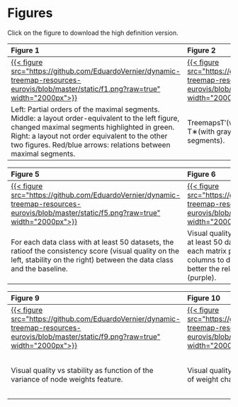 # Figures

Click on the figure to download the high definition version.


| Figure 1                                                                                                                                                                                                                                                               | Figure 2                                                                                                                                                                                                                                            | Figure 3                                                                                                                                                                                                                                            | Figure 4                                                                                                                                                                                                                                            |
|:-----------------------------------------------------------------------------------------------------------------------------------------------------------------------------------------------------------------------------------------------------------------------|:----------------------------------------------------------------------------------------------------------------------------------------------------------------------------------------------------------------------------------------------------|:----------------------------------------------------------------------------------------------------------------------------------------------------------------------------------------------------------------------------------------------------|:----------------------------------------------------------------------------------------------------------------------------------------------------------------------------------------------------------------------------------------------------|
| [{{< figure src="https://github.com/EduardoVernier/dynamic-treemap-resources-eurovis/blob/master/static/f1.png?raw=true" width="2000px">}}](https://github.com/EduardoVernier/dynamic-treemap-resources-eurovis/blob/master/static/f1.pdf?raw=true)                    | [{{< figure src="https://github.com/EduardoVernier/dynamic-treemap-resources-eurovis/blob/master/static/f2.png?raw=true" width="2000px">}}](https://github.com/EduardoVernier/dynamic-treemap-resources-eurovis/blob/master/static/f2.pdf?raw=true) | [{{< figure src="https://github.com/EduardoVernier/dynamic-treemap-resources-eurovis/blob/master/static/f3.png?raw=true" width="2000px">}}](https://github.com/EduardoVernier/dynamic-treemap-resources-eurovis/blob/master/static/f3.pdf?raw=true) | [{{< figure src="https://github.com/EduardoVernier/dynamic-treemap-resources-eurovis/blob/master/static/f4.png?raw=true" width="2000px">}}](https://github.com/EduardoVernier/dynamic-treemap-resources-eurovis/blob/master/static/f4.pdf?raw=true) |
| Left: Partial orders of the maximal segments. Middle: a layout order-equivalent to the left figure, changed maximal segments highlighted in green. Right: a layout not order equivalent to the other two figures. Red/blue arrows: relations between maximal segments. | TreemapsT′(with gray rectangle inserted),T, and T∗(with gray area spread over maximal segments).                                                                                                                                                    | Scatter plot of the average layout change between T and T′or T∗for a random 25% sample of all algorithms and datasets                                                                                                                               | Distribution of datasets over classes.                                                                                                                                                                                                              |

| Figure 5                                                                                                                                                                                                                                            | Figure 6                                                                                                                                                                                                                                                        | Figure 7                                                                                                                                                                                                                                               | Figure 8                                                                                                                                                                                                                                            |
|:----------------------------------------------------------------------------------------------------------------------------------------------------------------------------------------------------------------------------------------------------|:----------------------------------------------------------------------------------------------------------------------------------------------------------------------------------------------------------------------------------------------------------------|:-------------------------------------------------------------------------------------------------------------------------------------------------------------------------------------------------------------------------------------------------------|:----------------------------------------------------------------------------------------------------------------------------------------------------------------------------------------------------------------------------------------------------|
| [{{< figure src="https://github.com/EduardoVernier/dynamic-treemap-resources-eurovis/blob/master/static/f5.png?raw=true" width="2000px">}}](https://github.com/EduardoVernier/dynamic-treemap-resources-eurovis/blob/master/static/f5.pdf?raw=true) | [{{< figure src="https://github.com/EduardoVernier/dynamic-treemap-resources-eurovis/blob/master/static/f6.png?raw=true" width="2000px">}}](https://github.com/EduardoVernier/dynamic-treemap-resources-eurovis/blob/master/static/f6.pdf?raw=true)             | [{{< figure src="https://github.com/EduardoVernier/dynamic-treemap-resources-eurovis/blob/master/static/f7.png?raw=true" width="2000px">}}](https://github.com/EduardoVernier/dynamic-treemap-resources-eurovis/blob/master/static/f7.pdf?raw=true)    | [{{< figure src="https://github.com/EduardoVernier/dynamic-treemap-resources-eurovis/blob/master/static/f8.png?raw=true" width="2000px">}}](https://github.com/EduardoVernier/dynamic-treemap-resources-eurovis/blob/master/static/f8.pdf?raw=true) |
| For each data class with at least 50 datasets, the ratioof the consistency score (visual quality on the left, stability on the right) between the data class and the baseline.                                                                      | Visual quality: matrix plots for each data class with at least 50 datasets plus baseline (left top). In each matrix plot, rows correspond to algorithms, columns to datasets. The lighter the color, the better the relative performance, capped at 1 (purple). | Stability: matrix plots each data class with at least 50 datasets plus baseline (left top). In each matrix plot, rows correspond to algorithms, columns to datasets. The lighter the color, the better the relative performance, capped at 1 (purple). | Visual quality vs stability as function of the levels of hierarchy feature.                                                                                                                                                                         |


| Figure 9                                                                                                                                                                                                                                            | Figure 10                                                                                                                                                                                                                                             | Figure 11                                                                                                                                                                                                                                             | Figure 12                                                                                                                                                                                                                                             |
|:----------------------------------------------------------------------------------------------------------------------------------------------------------------------------------------------------------------------------------------------------|:------------------------------------------------------------------------------------------------------------------------------------------------------------------------------------------------------------------------------------------------------|:------------------------------------------------------------------------------------------------------------------------------------------------------------------------------------------------------------------------------------------------------|:------------------------------------------------------------------------------------------------------------------------------------------------------------------------------------------------------------------------------------------------------|
| [{{< figure src="https://github.com/EduardoVernier/dynamic-treemap-resources-eurovis/blob/master/static/f9.png?raw=true" width="2000px">}}](https://github.com/EduardoVernier/dynamic-treemap-resources-eurovis/blob/master/static/f9.pdf?raw=true) | [{{< figure src="https://github.com/EduardoVernier/dynamic-treemap-resources-eurovis/blob/master/static/f10.png?raw=true" width="2000px">}}](https://github.com/EduardoVernier/dynamic-treemap-resources-eurovis/blob/master/static/f10.pdf?raw=true) | [{{< figure src="https://github.com/EduardoVernier/dynamic-treemap-resources-eurovis/blob/master/static/f11.png?raw=true" width="2000px">}}](https://github.com/EduardoVernier/dynamic-treemap-resources-eurovis/blob/master/static/f11.pdf?raw=true) | [{{< figure src="https://github.com/EduardoVernier/dynamic-treemap-resources-eurovis/blob/master/static/f12.png?raw=true" width="2000px">}}](https://github.com/EduardoVernier/dynamic-treemap-resources-eurovis/blob/master/static/f12.pdf?raw=true) |
| Visual quality vs stability as function of the variance of node weights feature.                                                                                                                                                                    | Visual quality vs stability as function of the speed of weight change feature.                                                                                                                                                                        | Visual quality vs stability as function of the insertions and deletions feature.                                                                                                                                                                      | Relative ranking of treemapping algorithms for all data classes. Each table cell shows algorithms in top-down decreasing order of average visual quality (left column) and average stability (right column).                                          |
